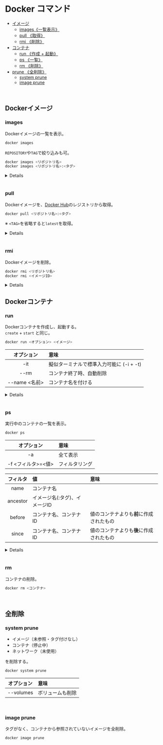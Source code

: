 # Docker コマンド

- [イメージ](#image)
    - [images《一覧表示》](#images) 
    - [pull 《取得》](#pull)
    - [rmi 《削除》](#rmi)
- [コンテナ](#container)
    - [run 《作成 + 起動》](#run)
    - [ps 《一覧》](#ps)
    - [rm 《削除》](#rm)
- [prune 《全削除》](#prune)
    - [system prune](#system_prune)
    - [image prune](#image_prune)

<br>

<span id='image'></span>
## Dockerイメージ

<span id='images'></span>
### images

Dockerイメージの一覧を表示。

```bash
docker images
```

`REPOSITORY`や`TAG`で絞り込みも可。

```bash
docker images <リポジトリ名>
docker images <リポジトリ名>:<タグ>
```

<details>

```bash
$ docker images
REPOSITORY    TAG      IMAGE ID       CREATED        SIZE
nginx         latest    d1a364dc548d   2 weeks ago    133MB
hello-world   latest    d1165f221234   3 months ago   13.3kB
hello-world   linux     d1165f221234   3 months ago   13.3kB
```

```bash
$ docker images hello-world
REPOSITORY    TAG      IMAGE ID       CREATED        SIZE
hello-world   latest    d1165f221234   3 months ago   13.3kB
hello-world   linux     d1165f221234   3 months ago   13.3kB
```

</details>

<br>

<span id='pull'></span>
### pull

Dockerイメージを、[Docker Hub](https://hub.docker.com/)のレジストリから取得。

```bash
docker pull <リポジトリ名>:<タグ>
```

※ `<TAG>`を省略すると`latest`を取得。

<details>

```bash
$ docker pull hello-world
```
```bash
$ docker pull hello-world:linux
```

</details>

<br>

<span id='rmi'></span>
### rmi

Dockerイメージを削除。

```bash
docker rmi <リポジトリ名>
docker rmi <イメージID>
```

<details>

```bash
$ docker images
REPOSITORY    TAG       IMAGE ID       CREATED        SIZE
nginx         latest    d1a364dc548d   2 weeks ago    133MB
hello-world   latest    d1165f221234   3 months ago   13.3kB
hello-world   linux     d1165f221234   3 months ago   13.3kB
```

```bash
$ docker rmi hello-world
Untagged: hello-world:latest

$ docker images
REPOSITORY    TAG       IMAGE ID       CREATED        SIZE
nginx         latest    d1a364dc548d   2 weeks ago    133MB
hello-world   linux     d1165f221234   3 months ago   13.3kB
```

</details>

<span id='container'></span>
## Dockerコンテナ

<span id='run'></span>
### run

Dockerコンテナを作成し、起動する。<br>
`create` + `start` と同じ。

```bash
docker run <オプション> <イメージ>
```

| オプション | 意味 |
|:----------:|:-----|
| -it | 擬似ターミナルで標準入力可能に (-i + -t) |
| --rm | コンテナ終了時、自動削除 |
| --name <名前> | コンテナ名を付ける |

<details>

```bash
$ docker run hello-world

Hello from Docker!
This message shows that your installation appears to be working correctly.

To generate this message, Docker took the following steps:
.
.
.
```

<br>

#### -it (-i -t)

擬似ターミナルで標準入力を可能にする。<br>
コンテナ内に入る際などに使用。<br>
`-i (--interactive)`と`-t (--tty)`の同時指定。

```bash
$ docker run nginx bash

$ docker run -it nginx bash
root@1cf3db35c7ce:/#
```

<br>

#### --rm

コンテナが停止するとそのまま削除される。<br>
このオプションを指定しないと、`run`コマンドをするたび、新しいコンテナが作成されてしまう。

```bash
$ docker ps -a -f "ancestor=nginx"
CONTAINER ID   IMAGE     COMMAND   CREATED   STATUS    PORTS     NAMES

$ docker run nginx echo "Hello"
Hello

$ docker ps -a -f "ancestor=nginx"
CONTAINER ID   IMAGE     COMMAND                  CREATED         STATUS                     PORTS     NAMES
4195fc0e6062   nginx     "/docker-entrypoint.…"   2 seconds ago   Exited (0) 2 seconds ago             jolly_cerf

$ docker run nginx echo "Hello"
Hello

$ docker ps -a -f "ancestor=nginx"
CONTAINER ID   IMAGE     COMMAND                  CREATED         STATUS                     PORTS     NAMES
15ae29993e69   nginx     "/docker-entrypoint.…"   3 seconds ago   Exited (0) 2 seconds ago             sharp_lewin
4195fc0e6062   nginx     "/docker-entrypoint.…"   9 seconds ago   Exited (0) 8 seconds ago             jolly_cerf

$ docker run --rm nginx echo "Hello"
Hello

$ docker ps -a -f "ancestor=nginx"
CONTAINER ID   IMAGE     COMMAND                  CREATED          STATUS                      PORTS     NAMES
15ae29993e69   nginx     "/docker-entrypoint.…"   12 seconds ago   Exited (0) 11 seconds ago             sharp_lewin
4195fc0e6062   nginx     "/docker-entrypoint.…"   18 seconds ago   Exited (0) 17 seconds ago             jolly_cerf
```

<br>

#### --name

コンテナに任意の名前を付ける。<br>
このオプションがない場合、自動でつけられる。

```bash
$ docker run --name hello_nginx nginx echo "Hello"
Hello

$ docker ps -a
CONTAINER ID   IMAGE     COMMAND                  CREATED         STATUS                     PORTS     NAMES
15ce4430a102   nginx     "/docker-entrypoint.…"   3 seconds ago   Exited (0) 2 seconds ago             hello_nginx
```

</details>

<br>

<span id='ps'></span>
### ps

実行中のコンテナの一覧を表示。

```bash
docker ps
```

| オプション | 意味 |
|:----------:|:-----|
| -a | 全て表示 |
| -f <フィルタ>=<値> | フィルタリング |

| フィルタ | 値 | 意味 |
|:--------:|:---|:-----|
| name | コンテナ名 |
| ancestor | イメージ名(:タグ)、イメージID |
| before | コンテナ名、コンテナID | 値のコンテナよりも**前**に作成されたもの |
| since | コンテナ名、コンテナID | 値のコンテナよりも**後**に作成されたもの |

<details>

```bash
$ docker ps
CONTAINER ID   IMAGE     COMMAND                  CREATED         STATUS         PORTS     NAMES
e84f4f752daf   ruby      "irb"                    6 seconds ago   Up 6 seconds             kind_leavitt
3067f9179fab   nginx     "/docker-entrypoint.…"   3 minutes ago   Up 3 minutes   80/tcp    infallible_volhard
```

<br>

#### -a (--all)

通常の`ps`コマンドは実行中のコンテナしか見ることができない。<br>
`-a`(`--all`)オプションで停止中のコンテナも見ることができる。

```bash
$ docker ps
CONTAINER ID   IMAGE     COMMAND              CREATED              STATUS              PORTS                               NAMES
0c0f6434bf7f   httpd     "httpd-foreground"   About a minute ago   Up About a minute   0.0.0.0:80->80/tcp, :::80->80/tcp   apache_test

$ docker ps -a
CONTAINER ID   IMAGE     COMMAND                  CREATED          STATUS                      PORTS                               NAMES
0c0f6434bf7f   httpd     "httpd-foreground"       4 minutes ago    Up 4 minutes                0.0.0.0:80->80/tcp, :::80->80/tcp   apache_test
e619307928ac   nginx     "/docker-entrypoint.…"   11 minutes ago   Exited (0) 10 minutes ago                                       nginx_test
```

<br>

#### -f (--filter)

`-f`(`--filter`)オプションで、表示結果のフィルタリングが可能

```bash
docker ps -f "<フィルタ><値>" -f "<フィルタ><値>" ...
```

複数フィルタリング可。`"`の省略可。

```bash
$ docker ps -a
CONTAINER ID   IMAGE     COMMAND                  CREATED          STATUS                          PORTS     NAMES
24405ab922e5   ruby      "irb"                    47 seconds ago   Exited (0) 46 seconds ago                 ruby_test
0c0f6434bf7f   httpd     "httpd-foreground"       7 minutes ago    Exited (0) About a minute ago             apache_test
e619307928ac   nginx     "/docker-entrypoint.…"   13 minutes ago   Exited (0) 13 minutes ago                 nginx_test

$ docker ps -a -f "name=nginx_test"
CONTAINER ID   IMAGE     COMMAND                  CREATED          STATUS                      PORTS     NAMES
e619307928ac   nginx     "/docker-entrypoint.…"   13 minutes ago   Exited (0) 13 minutes ago             nginx_test

$ docker -a -f name=nginx_test -f name=ruby_test
CONTAINER ID   IMAGE     COMMAND                  CREATED          STATUS                      PORTS     NAMES
24405ab922e5   ruby      "irb"                    12 minutes ago   Exited (0) 12 minutes ago             ruby_test
e619307928ac   nginx     "/docker-entrypoint.…"   25 minutes ago   Exited (0) 25 minutes ago             nginx_test

```

</details>

<br>

<span id='rm'></span>
### rm

コンテナの削除。

```bash
docker rm <コンテナ>
```

<br>

<span id='prune'></span>
## 全削除

<span id='system_prune'></span>
### system prune

- イメージ（未参照・タグ付けなし）
- コンテナ（停止中）
- ネットワーク（未使用）

を削除する。

```bash
docker system prune
```

| オプション | 意味 |
|:----------:|:-----|
| --volumes | ボリュームも削除 |

<br>

<span id='image_prune'></span>
### image prune

タグがなく、コンテナから参照されていないイメージを全削除。

```bash
docker image prune
```
